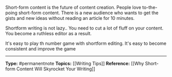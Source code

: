 Short-form content is the future of content creation. People love to-the-poing short-form content. There is a new audience who wants to get the gists and new ideas without reading an article for 10 minutes. 

Shortform writing is not lazy.. You need to cut a lot of fluff on your content. You become a ruthless editor as a result. 

It's easy to play th number game with shortform editing. It's easy to become consistent and improve the game


----
**Type:** #permanentnote 
**Topics:** [[Writing Tips]]
**Reference:** [[Why Short-form Content Will Skyrocket Your Writing]]

